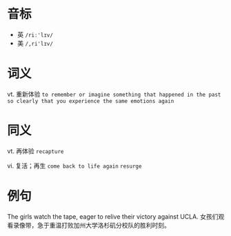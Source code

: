 # 音标

- 英 `/riː'lɪv/`
- 美 `/,ri'lɪv/`

# 词义

vt. 重新体验
`to remember or imagine something that happened in the past so clearly that you experience the same emotions again`

# 同义

vt. 再体验
`recapture`

vi. 复活；再生
`come back to life again` `resurge`

# 例句

The girls watch the tape, eager to relive their victory against UCLA.
女孩们观看录像带，急于重温打败加州大学洛杉矶分校队的胜利时刻。


